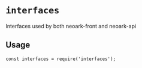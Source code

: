 # `interfaces`

Interfaces used by both neoark-front and neoark-api

## Usage

```
const interfaces = require('interfaces');
